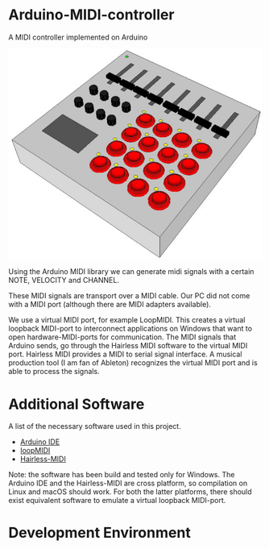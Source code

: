 # Arduino-MIDI-controller
A MIDI controller implemented on Arduino

![Concept design](extras/controller.jpg "Concept for the eventual design of the controller")

Using the Arduino MIDI library we can generate midi signals with a certain NOTE, VELOCITY and CHANNEL.

These MIDI signals are transport over a MIDI cable. Our PC did not come with a MIDI port (although there
are MIDI adapters available).

We use a virtual MIDI port, for example LoopMIDI. This creates a virtual loopback MIDI-port to interconnect applications on Windows that want to open hardware-MIDI-ports for communication.
The MIDI signals that Arduino sends, go through the Hairless MIDI software to the virtual MIDI port.
Hairless MIDI provides a MIDI to serial signal interface.
A musical production tool (I am fan of Ableton) recognizes the virtual MIDI port and is able to process
the signals.

# Additional Software
A list of the necessary software used in this project.

- [Arduino IDE](https://www.arduino.cc/en/main/software)
- [loopMIDI](https://www.tobias-erichsen.de/software/loopmidi.html)
- [Hairless-MIDI](http://projectgus.github.io/hairless-midiserial/)

Note: the software has been build and tested only for Windows.
The Arduino IDE and the Hairless-MIDI are cross platform, so compilation on Linux and macOS
should work. For both the latter platforms, there should exist equivalent software to emulate
a virtual loopback MIDI-port.

# Development Environment
